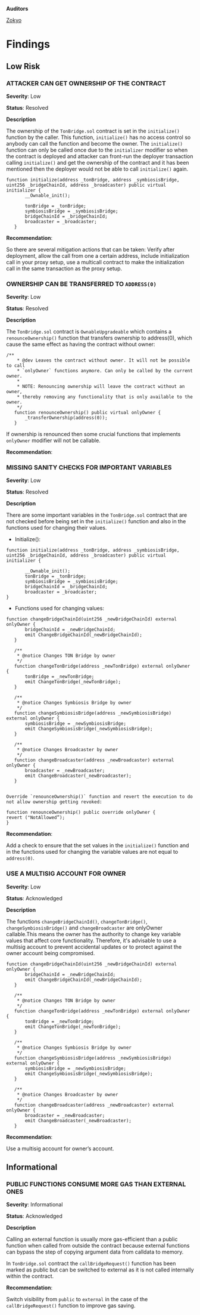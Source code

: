 **Auditors**

[Zokyo](https://x.com/zokyo_io)

# Findings

## Low Risk

### ATTACKER CAN GET OWNERSHIP OF THE CONTRACT

**Severity**: Low	

**Status**: Resolved

**Description**

The ownership of the `TonBridge.sol` contract is set in the `initialize()` function by the caller. This function, `initialize()` has no access control so anybody can call the function and become the owner. The `initialize()` function can only be called once due to the `initializer` modifier so when the contract is deployed and attacker can front-run the deployer transaction calling `initialize()` and get the ownership of the contract and it has been mentioned then the deployer would not be able to call `initialize()` again.
```solidity
function initialize(address _tonBridge, address _symbiosisBridge, uint256 _bridgeChainId, address _broadcaster) public virtual initializer { 
       __Ownable_init(); 

       tonBridge = _tonBridge;
       symbiosisBridge = _symbiosisBridge;
       bridgeChainId = _bridgeChainId;
       broadcaster = _broadcaster;
   }
```


**Recommendation**:

So there are several mitigation actions that can be taken:
Verify after deployment, allow the call from one a certain address, include initialization call in your proxy setup, use a multicall contract to make the initialization call in the same transaction as the proxy setup.

### OWNERSHIP CAN BE TRANSFERRED TO `ADDRESS(0)`

**Severity**: Low	

**Status**: Resolved

**Description**

The `TonBridge.sol` contract is `OwnableUpgradeable` which contains a `renounceOwnership()` function that transfers ownership to address(0), which cause the same effect as having the contract without owner:

```solidity
/**
    * @dev Leaves the contract without owner. It will not be possible to call
    * `onlyOwner` functions anymore. Can only be called by the current owner.
    *
    * NOTE: Renouncing ownership will leave the contract without an owner,
    * thereby removing any functionality that is only available to the owner.
    */
   function renounceOwnership() public virtual onlyOwner {
       _transferOwnership(address(0));
   }
```
If ownership is renounced then some crucial functions that implements `onlyOwner` modifier will not be callable.

**Recommendation**:

### MISSING SANITY CHECKS FOR IMPORTANT VARIABLES

**Severity**: Low	

**Status**: Resolved

**Description**

There are some important variables in the `TonBridge.sol` contract that are not checked before being set in the `initialize()` function and also in the functions used for changing their values.

- Initialize():
```solidity
function initialize(address _tonBridge, address _symbiosisBridge, uint256 _bridgeChainId, address _broadcaster) public virtual initializer {       

       __Ownable_init(); 
       tonBridge = _tonBridge;
       symbiosisBridge = _symbiosisBridge;
       bridgeChainId = _bridgeChainId;
       broadcaster = _broadcaster;
}
```

- Functions used for changing values:
```solidity
function changeBridgeChainId(uint256 _newBridgeChainId) external onlyOwner { 
       bridgeChainId = _newBridgeChainId;
       emit ChangeBridgeChainId(_newBridgeChainId);
   }

   /**
    * @notice Changes TON Bridge by owner
    */
   function changeTonBridge(address _newTonBridge) external onlyOwner {
       tonBridge = _newTonBridge;
       emit ChangeTonBridge(_newTonBridge);
   }

   /**
    * @notice Changes Symbiosis Bridge by owner
    */
   function changeSymbiosisBridge(address _newSymbiosisBridge) external onlyOwner {
       symbiosisBridge = _newSymbiosisBridge;
       emit ChangeSymbiosisBridge(_newSymbiosisBridge);
   }

   /**
    * @notice Changes Broadcaster by owner
    */
   function changeBroadcaster(address _newBroadcaster) external onlyOwner {
       broadcaster = _newBroadcaster;
       emit ChangeBroadcaster(_newBroadcaster);
   }


Override `renounceOwnership()` function and revert the execution to do not allow ownership getting revoked:

function renounceOwnership() public override onlyOwner { 
revert ("NotAllowed”); 
}
```

**Recommendation**:

Add a check to ensure that the set values in the `initialize()` function and in the functions used for changing the variable values are not equal to `address(0)`.

### USE A MULTISIG ACCOUNT FOR OWNER

**Severity**: Low	

**Status**: Acknowledged

**Description**

The functions `changeBridgeChainId()`, `changeTonBridge()`, `changeSymbiosisBridge()` and `changeBroadcaster` are onlyOwner callable.This means the owner has the authority to change key variable values that affect core functionality. Therefore, it's advisable to use a multisig account to prevent accidental updates or to protect against the owner account being compromised.
```solidity
function changeBridgeChainId(uint256 _newBridgeChainId) external onlyOwner { 
       bridgeChainId = _newBridgeChainId;
       emit ChangeBridgeChainId(_newBridgeChainId);
   }

   /**
    * @notice Changes TON Bridge by owner
    */
   function changeTonBridge(address _newTonBridge) external onlyOwner {
       tonBridge = _newTonBridge;
       emit ChangeTonBridge(_newTonBridge);
   }

   /**
    * @notice Changes Symbiosis Bridge by owner
    */
   function changeSymbiosisBridge(address _newSymbiosisBridge) external onlyOwner {
       symbiosisBridge = _newSymbiosisBridge;
       emit ChangeSymbiosisBridge(_newSymbiosisBridge);
   }

   /**
    * @notice Changes Broadcaster by owner
    */
   function changeBroadcaster(address _newBroadcaster) external onlyOwner {
       broadcaster = _newBroadcaster;
       emit ChangeBroadcaster(_newBroadcaster);
   }
```


**Recommendation**:

Use a multisig account for owner’s account.

## Informational

### PUBLIC FUNCTIONS CONSUME MORE GAS THAN EXTERNAL ONES

**Severity**: Informational	

**Status**: Acknowledged

**Description**

Calling an external function is usually more gas-efficient than a public function when called from outside the contract because external functions can bypass the step of copying argument data from calldata to memory.

In `TonBridge.sol` contract the `callBridgeRequest()` function has been marked as public but can be switched to external as it is not called internally within the contract.



**Recommendation**:

Switch visibility from `public` to `external` in the case of the `callBridgeRequest()` function to improve gas saving.
